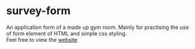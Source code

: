 # survey-form
An application form of a made up gym room. Mainly for practising the use of form element of HTML and simple css styling.  
Feel free to view the [website](https://jasons-survey-form.netlify.app)
